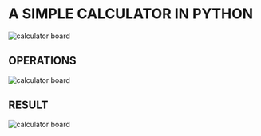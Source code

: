 # A SIMPLE CALCULATOR IN PYTHON

![calculator board](https://github.com/ksyaren/Calculator_py/blob/main/images/board.png)



## OPERATIONS

![calculator board](https://github.com/ksyaren/Calculator_py/blob/main/images/operation.png)


## RESULT

![calculator board](https://github.com/ksyaren/Calculator_py/blob/main/images/result.png)
